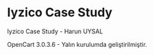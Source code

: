 # Iyzico Case Study
Iyzico Case Study - Harun UYSAL

OpenCart 3.0.3.6 - Yalın kurulumda geliştirilmiştir.
